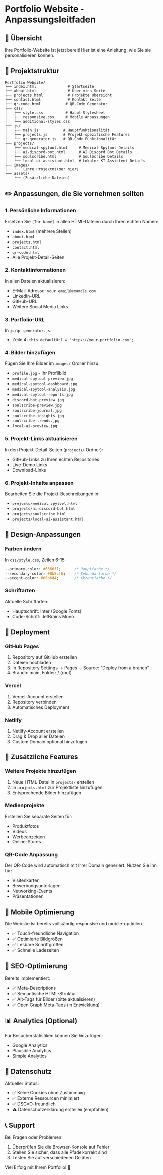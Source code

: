 # Portfolio Website - Anpassungsleitfaden

## 🎯 Übersicht
Ihre Portfolio-Website ist jetzt bereit! Hier ist eine Anleitung, wie Sie sie personalisieren können.

## 📁 Projektstruktur

```
Portfolio Website/
├── index.html              # Startseite
├── about.html              # Über mich Seite
├── projects.html           # Projekte Übersicht
├── contact.html            # Kontakt Seite
├── qr-code.html           # QR-Code Generator
├── css/
│   ├── style.css          # Haupt-Stylesheet
│   ├── responsive.css     # Mobile Anpassungen
│   └── additional-styles.css
├── js/
│   ├── main.js           # Hauptfunktionalität
│   ├── projects.js       # Projekt-spezifische Features
│   └── qr-generator.js   # QR-Code Funktionalität
├── projects/
│   ├── medical-spytool.html     # Medical Spytool Details
│   ├── ai-discord-bot.html      # AI Discord Bot Details
│   ├── soulscribe.html          # SoulScribe Details
│   └── local-ai-assistant.html  # Lokaler KI-Assistent Details
├── images/
│   └── (Ihre Projektbilder hier)
└── assets/
    └── (Zusätzliche Dateien)
```

## ✏️ Anpassungen, die Sie vornehmen sollten

### 1. Persönliche Informationen
Ersetzen Sie `[Ihr Name]` in allen HTML-Dateien durch Ihren echten Namen:
- `index.html` (mehrere Stellen)
- `about.html`
- `projects.html`
- `contact.html`
- `qr-code.html`
- Alle Projekt-Detail-Seiten

### 2. Kontaktinformationen
In allen Dateien aktualisieren:
- E-Mail-Adresse: `your.email@example.com`
- LinkedIn-URL
- GitHub-URL
- Weitere Social Media Links

### 3. Portfolio-URL
In `js/qr-generator.js`:
- Zeile 4: `this.defaultUrl = 'https://your-portfolio.com';`

### 4. Bilder hinzufügen
Fügen Sie Ihre Bilder im `images/` Ordner hinzu:
- `profile.jpg` - Ihr Profilbild
- `medical-spytool-preview.jpg`
- `medical-spytool-dashboard.jpg`
- `medical-spytool-analysis.jpg`
- `medical-spytool-reports.jpg`
- `discord-bot-preview.jpg`
- `soulscribe-preview.jpg`
- `soulscribe-journal.jpg`
- `soulscribe-insights.jpg`
- `soulscribe-trends.jpg`
- `local-ai-preview.jpg`

### 5. Projekt-Links aktualisieren
In den Projekt-Detail-Seiten (`projects/` Ordner):
- GitHub-Links zu Ihren echten Repositories
- Live-Demo Links
- Download-Links

### 6. Projekt-Inhalte anpassen
Bearbeiten Sie die Projekt-Beschreibungen in:
- `projects/medical-spytool.html`
- `projects/ai-discord-bot.html`
- `projects/soulscribe.html`
- `projects/local-ai-assistant.html`

## 🎨 Design-Anpassungen

### Farben ändern
In `css/style.css`, Zeilen 6-15:
```css
--primary-color: #6366f1;      /* Hauptfarbe */
--secondary-color: #8b5cf6;    /* Sekundärfarbe */
--accent-color: #06b6d4;       /* Akzentfarbe */
```

### Schriftarten
Aktuelle Schriftarten:
- Hauptschrift: Inter (Google Fonts)
- Code-Schrift: JetBrains Mono

## 🚀 Deployment

### GitHub Pages
1. Repository auf GitHub erstellen
2. Dateien hochladen
3. In Repository Settings → Pages → Source: "Deploy from a branch"
4. Branch: main, Folder: / (root)

### Vercel
1. Vercel-Account erstellen
2. Repository verbinden
3. Automatisches Deployment

### Netlify
1. Netlify-Account erstellen
2. Drag & Drop aller Dateien
3. Custom Domain optional hinzufügen

## 🔧 Zusätzliche Features

### Weitere Projekte hinzufügen
1. Neue HTML-Datei in `projects/` erstellen
2. In `projects.html` zur Projektliste hinzufügen
3. Entsprechende Bilder hinzufügen

### Medienprojekte
Erstellen Sie separate Seiten für:
- Produktfotos
- Videos
- Werbeanzeigen
- Online-Stores

### QR-Code Anpassung
Der QR-Code wird automatisch mit Ihrer Domain generiert.
Nutzen Sie ihn für:
- Visitenkarten
- Bewerbungsunterlagen
- Networking-Events
- Präsentationen

## 📱 Mobile Optimierung

Die Website ist bereits vollständig responsive und mobile-optimiert:
- ✅ Touch-freundliche Navigation
- ✅ Optimierte Bildgrößen
- ✅ Lesbare Schriftgrößen
- ✅ Schnelle Ladezeiten

## 🎯 SEO-Optimierung

Bereits implementiert:
- ✅ Meta-Descriptions
- ✅ Semantische HTML-Struktur
- ✅ Alt-Tags für Bilder (bitte aktualisieren)
- ✅ Open Graph Meta-Tags (in Entwicklung)

## 📊 Analytics (Optional)

Für Besucherstatistiken können Sie hinzufügen:
- Google Analytics
- Plausible Analytics
- Simple Analytics

## 🔐 Datenschutz

Aktueller Status:
- ✅ Keine Cookies ohne Zustimmung
- ✅ Externe Ressourcen minimiert
- ✅ DSGVO-freundlich
- ⚠️ Datenschutzerklärung erstellen (empfohlen)

## 📞 Support

Bei Fragen oder Problemen:
1. Überprüfen Sie die Browser-Konsole auf Fehler
2. Stellen Sie sicher, dass alle Pfade korrekt sind
3. Testen Sie auf verschiedenen Geräten

Viel Erfolg mit Ihrem Portfolio! 🚀
